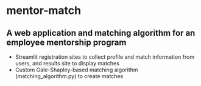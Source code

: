 # mentor-match

## A web application and matching algorithm for an employee mentorship program

* Streamlit registration sites to collect profile and match information from users, and results site to display matches
* Custom Gale-Shapley-based matching algorithm (matching_algorithm.py) to create matches
